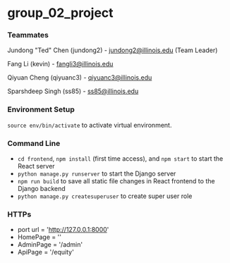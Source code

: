 # group_02_project

### Teammates
Jundong "Ted" Chen (jundong2) - jundong2@illinois.edu (Team Leader)

Fang Li (kevin) - fangli3@illinois.edu

Qiyuan Cheng (qiyuanc3) - qiyuanc3@illinois.edu

Sparshdeep Singh (ss85) - ss85@illinois.edu

### Environment Setup

`source env/bin/activate` to activate virtual environment.

### Command Line

- `cd frontend`, `npm install` (first time access), and `npm start` to start the React server
- `python manage.py runserver` to start the Django server
- `npm run build` to save all static file changes in React frontend to the Django backend
- `python manage.py createsuperuser` to create super user role

### HTTPs

- port url = 'http://127.0.0.1:8000'
- HomePage = ''
- AdminPage = '/admin'
- ApiPage = '/equity'


